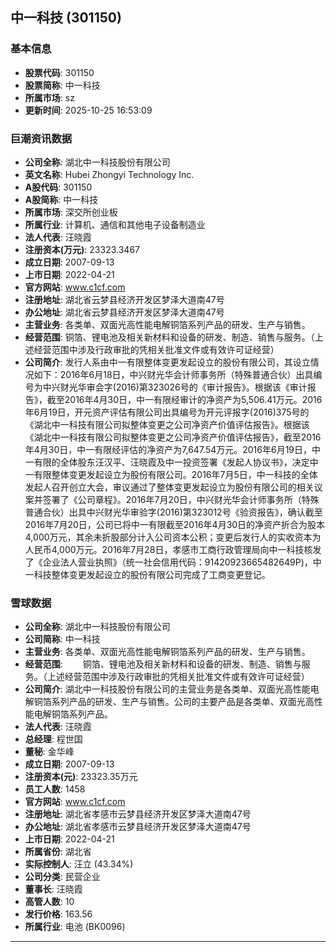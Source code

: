 ## 中一科技 (301150)

### 基本信息

- **股票代码**: 301150
- **股票简称**: 中一科技
- **所属市场**: sz
- **更新时间**: 2025-10-25 16:53:09

### 巨潮资讯数据

- **公司全称**: 湖北中一科技股份有限公司
- **英文名称**: Hubei Zhongyi Technology Inc.
- **A股代码**: 301150
- **A股简称**: 中一科技
- **所属市场**: 深交所创业板
- **所属行业**: 计算机、通信和其他电子设备制造业
- **法人代表**: 汪晓霞
- **注册资本(万元)**: 23323.3467
- **成立日期**: 2007-09-13
- **上市日期**: 2022-04-21
- **官方网站**: www.c1cf.com
- **注册地址**: 湖北省云梦县经济开发区梦泽大道南47号
- **办公地址**: 湖北省云梦县经济开发区梦泽大道南47号
- **主营业务**: 各类单、双面光高性能电解铜箔系列产品的研发、生产与销售。
- **经营范围**: 铜箔、锂电池及相关新材料和设备的研发、制造、销售与服务。（上述经营范围中涉及行政审批的凭相关批准文件或有效许可证经营）
- **公司简介**: 发行人系由中一有限整体变更发起设立的股份有限公司，其设立情况如下：2016年6月18日，中兴财光华会计师事务所（特殊普通合伙）出具编号为中兴财光华审会字(2016)第323026号的《审计报告》。根据该《审计报告》，截至2016年4月30日，中一有限经审计的净资产为5,506.41万元。2016年6月19日，开元资产评估有限公司出具编号为开元评报字(2016)375号的《湖北中一科技有限公司拟整体变更之公司净资产价值评估报告》。根据该《湖北中一科技有限公司拟整体变更之公司净资产价值评估报告》，截至2016年4月30日，中一有限经评估的净资产为7,647.54万元。2016年6月19日，中一有限的全体股东汪汉平、汪晓霞及中一投资签署《发起人协议书》，决定中一有限整体变更发起设立为股份有限公司。2016年7月5日，中一科技的全体发起人召开创立大会，审议通过了整体变更发起设立为股份有限公司的相关议案并签署了《公司章程》。2016年7月20日，中兴财光华会计师事务所（特殊普通合伙）出具中兴财光华审验字(2016)第323012号《验资报告》，确认截至2016年7月20日，公司已将中一有限截至2016年4月30日的净资产折合为股本4,000万元，其余未折股部分计入公司资本公积；变更后发行人的实收资本为人民币4,000万元。2016年7月28日，孝感市工商行政管理局向中一科技核发了《企业法人营业执照》（统一社会信用代码：91420923665482649P)，中一科技整体变更发起设立的股份有限公司完成了工商变更登记。

### 雪球数据

- **公司全称**: 湖北中一科技股份有限公司
- **公司简称**: 中一科技
- **主营业务**: 各类单、双面光高性能电解铜箔系列产品的研发、生产与销售。
- **经营范围**: 　　铜箔、锂电池及相关新材料和设备的研发、制造、销售与服务。（上述经营范围中涉及行政审批的凭相关批准文件或有效许可证经营）
- **公司简介**: 湖北中一科技股份有限公司的主营业务是各类单、双面光高性能电解铜箔系列产品的研发、生产与销售。公司的主要产品是各类单、双面光高性能电解铜箔系列产品。
- **法人代表**: 汪晓霞
- **总经理**: 程世国
- **董秘**: 金华峰
- **成立日期**: 2007-09-13
- **注册资本(元)**: 23323.35万元
- **员工人数**: 1458
- **官方网站**: www.c1cf.com
- **注册地址**: 湖北省孝感市云梦县经济开发区梦泽大道南47号
- **办公地址**: 湖北省孝感市云梦县经济开发区梦泽大道南47号
- **上市日期**: 2022-04-21
- **所属省份**: 湖北省
- **实际控制人**: 汪立 (43.34%)
- **公司分类**: 民营企业
- **董事长**: 汪晓霞
- **高管人数**: 10
- **发行价格**: 163.56
- **所属行业**: 电池 (BK0096)

---